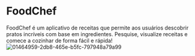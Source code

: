 # FoodChef
FoodChef é um aplicativo de receitas que permite aos usuários descobrir pratos incríveis com base em ingredientes. Pesquise, visualize receitas e comece a cozinhar de forma fácil e rápida!
![01464959-2db8-465e-b5fc-797948a79a99](https://github.com/user-attachments/assets/d699f11d-e728-48ea-9f5a-80c8a96b622f)
